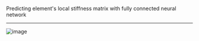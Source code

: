 Predicting element's local stiffness matrix with fully connected neural network
<hr>

![image](https://github.com/MihailTsybakov/NN_Stiffness_Matrix/assets/62279777/1a3f436d-906b-49f6-aee5-b31c5a9ffec9)

